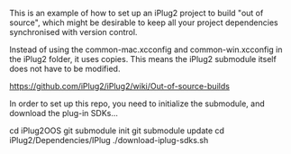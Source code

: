 This is an example of how to set up an iPlug2 project to build "out of source", which might be desirable to keep all your project dependencies synchronised with version control.

Instead of using the common-mac.xcconfig and common-win.xcconfig in the iPlug2 folder, it uses copies. This means the iPlug2 submodule itself does not have to be modified.

https://github.com/iPlug2/iPlug2/wiki/Out-of-source-builds

In order to set up this repo, you need to initialize the submodule, and download the plug-in SDKs... 

cd iPlug2OOS
git submodule init
git submodule update
cd iPlug2/Dependencies/IPlug
./download-iplug-sdks.sh
